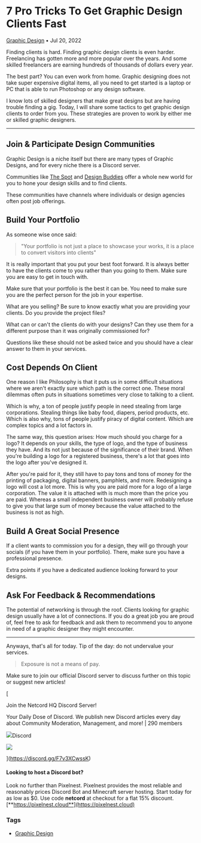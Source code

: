 7 Pro Tricks To Get Graphic Design Clients Fast
===============================================

[Graphic Design](https://netcord.site/tag/design/) • Jul 20, 2022

[](https://www.facebook.com/sharer/sharer.php?u=https://netcord.site/pro-tricks-to-get-graphic-design-clients/)[](https://twitter.com/intent/tweet?text=7%20Pro%20Tricks%20To%20Get%20Graphic%20Design%20Clients%20Fast&url=https://netcord.site/pro-tricks-to-get-graphic-design-clients/)

Finding clients is hard. Finding graphic design clients is even harder. Freelancing has gotten more and more popular over the years. And some skilled freelancers are earning hundreds of thousands of dollars every year.

The best part? You can even work from home. Graphic designing does not take super expensive digital items, all you need to get started is a laptop or PC that is able to run Photoshop or any design software.

I know lots of skilled designers that make great designs but are having trouble finding a gig. Today, I will share some tactics to get graphic design clients to order from you. These strategies are proven to work by either me or skilled graphic designers.

* * *

Join & Participate Design Communities
-------------------------------------

Graphic Design is a niche itself but there are many types of Graphic Designs, and for every niche there is a Discord server.

Communities like [The Spot](https://discord.com/invite/QBhngJn) and [Design Buddies](https://www.designbuddies.community/) offer a whole new world for you to hone your design skills and to find clients.

These communities have channels where individuals or design agencies often post job offerings.

Build Your Portfolio
--------------------

As someone wise once said:

> "Your portfolio is not just a place to showcase your works, it is a place to convert visitors into clients"

It is really important that you put your best foot forward. It is always better to have the clients come to you rather than you going to them. Make sure you are easy to get in touch with.

Make sure that your portfolio is the best it can be. You need to make sure you are the perfect person for the job in your expertise.

What are you selling? Be sure to know exactly what you are providing your clients. Do you provide the project files?

What can or can't the clients do with your designs? Can they use them for a different purpose than it was originally commissioned for?

Questions like these should not be asked twice and you should have a clear answer to them in your services.

Cost Depends On Client
----------------------

One reason I like Philosophy is that it puts us in some difficult situations where we aren't exactly sure which path is the correct one. These moral dilemmas often puts in situations sometimes very close to talking to a client.

Which is why, a ton of people justify people in need stealing from large corporations. Stealing things like baby food, diapers, period products, etc. Which is also why, tons of people justify piracy of digital content. Which are complex topics and a lot factors in.

The same way, this question arises: How much should you charge for a logo? It depends on your skills, the type of logo, and the type of business they have. And its not just because of the significance of their brand. When you're building a logo for a registered business, there's a lot that goes into the logo after you've designed it.

After you're paid for it, they still have to pay tons and tons of money for the printing of packaging, digital banners, pamphlets, and more. Redesigning a logo will cost a lot more. This is why you are paid more for a logo of a large corporation. The value it is attached with is much more than the price you are paid. Whereas a small independent business owner will probably refuse to give you that large sum of money because the value attached to the business is not as high.

Build A Great Social Presence
-----------------------------

If a client wants to commission you for a design, they will go through your socials (if you have them in your portfolio). There, make sure you have a professional presence.

Extra points if you have a dedicated audience looking forward to your designs.

Ask For Feedback & Recommendations
----------------------------------

The potential of networking is through the roof. Clients looking for graphic design usually have a lot of connections. If you do a great job you are proud of, feel free to ask for feedback and ask them to recommend you to anyone in need of a graphic designer they might encounter.

* * *

Anyways, that's all for today. Tip of the day: do not undervalue your services.

> Exposure is not a means of pay.

Make sure to join our official Discord server to discuss further on this topic or suggest new articles!

[

Join the Netcord HQ Discord Server!

Your Daily Dose of Discord. We publish new Discord articles every day about Community Moderation, Management, and more! | 290 members

![](https://discord.gg/assets/ec2c34cadd4b5f4594415127380a85e6.ico)Discord

![](https://cdn.discordapp.com/splashes/961291793075417108/55966441a25910c5bc404662d78bc9e6.jpg?size=512)

](https://discord.gg/F7v3XCwssK)

#### Looking to host a Discord bot?

Look no further than Pixelnest. Pixelnest provides the most reliable and reasonably prices Discord Bot and Minecraft server hosting. Start today for as low as $0. Use code **netcord** at checkout for a flat 15% discount.  
[**https://pixelnest.cloud**](https://pixelnest.cloud)

### Tags

*   [Graphic Design](/tag/design/ "Graphic Design")
